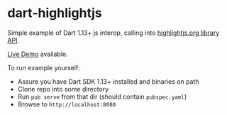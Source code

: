 # dart-highlightjs
Simple example of Dart 1.13+ js interop, calling into [highlightjs.org library API](http://highlightjs.readthedocs.org/en/latest/api.html).

[Live Demo](http://dafesimonek.github.io/dart-highlightjs/) available.

To run example yourself:
 * Assure you have Dart SDK 1.13+ installed and binaries on path
 * Clone repo into some directory
 * Run `pub serve` from that dir (should contain `pubspec.yaml`)
 * Browse to `http://localhost:8080`
